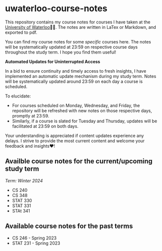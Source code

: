 # uwaterloo-course-notes
This repository contains my course notes for courses I have taken at the [University of Waterloo](https://uwaterloo.ca):man_student:. The notes are written in LaTex or Markdown, and exported to pdf.

You can find my course notes for some *specific* courses here. The notes will be systematically updated at 23:59 on respective course days throughout the study term. I hope you find them useful!

**Automated Updates for Uninterrupted Access**

In a bid to ensure continuity and timely access to fresh insights, I have implemented an automatic update mechanism during my study term. Notes will be systematically updated around 23:59 on each day a course is scheduled.

To elucidate:

- For courses scheduled on Monday, Wednesday, and Friday, the repository will be refreshed with new notes on those respective days, promptly at 23:59.
- Similarly, if a course is slated for Tuesday and Thursday, updates will be facilitated at 23:59 on both days.

Your understanding is appreciated if content updates experience any delays. I strive to provide the most current content and welcome your feedback and insights:heart:!

## Availble course notes for the current/upcoming study term
*Term: Winter 2024*

- CS 240
- CS 348
- STAT 330
- STAT 331
- STAt 341

## Available course notes for the past terms
- CS 246 - Spring 2023
- STAT 231 - Spring 2023
